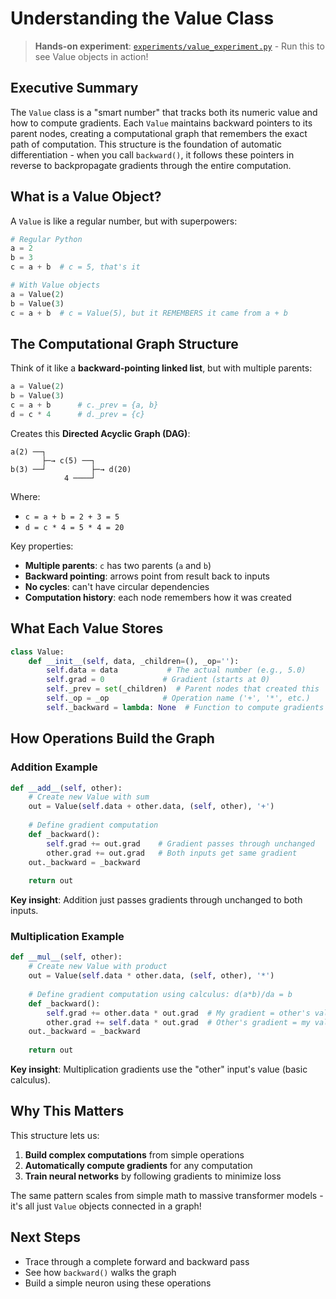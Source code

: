 # Understanding the Value Class

> **Hands-on experiment**: [`experiments/value_experiment.py`](../../experiments/value_experiment.py) - Run this to see Value objects in action!

## Executive Summary

The `Value` class is a "smart number" that tracks both its numeric value and how to compute gradients. Each `Value` maintains backward pointers to its parent nodes, creating a computational graph that remembers the exact path of computation. This structure is the foundation of automatic differentiation - when you call `backward()`, it follows these pointers in reverse to backpropagate gradients through the entire computation.

## What is a Value Object?

A `Value` is like a regular number, but with superpowers:

```python
# Regular Python
a = 2
b = 3
c = a + b  # c = 5, that's it

# With Value objects
a = Value(2)
b = Value(3) 
c = a + b  # c = Value(5), but it REMEMBERS it came from a + b
```

## The Computational Graph Structure

Think of it like a **backward-pointing linked list**, but with multiple parents:

```python
a = Value(2)
b = Value(3) 
c = a + b      # c._prev = {a, b}
d = c * 4      # d._prev = {c}
```

Creates this **Directed Acyclic Graph (DAG)**:
```
a(2) ──┐
       ├─→ c(5) ──┐
b(3) ──┘          ├─→ d(20)
            4 ────┘
```

Where:
- `c = a + b = 2 + 3 = 5`
- `d = c * 4 = 5 * 4 = 20`

Key properties:
- **Multiple parents**: `c` has two parents (`a` and `b`)
- **Backward pointing**: arrows point from result back to inputs  
- **No cycles**: can't have circular dependencies
- **Computation history**: each node remembers how it was created

## What Each Value Stores

```python
class Value:
    def __init__(self, data, _children=(), _op=''):
        self.data = data           # The actual number (e.g., 5.0)
        self.grad = 0             # Gradient (starts at 0)
        self._prev = set(_children)  # Parent nodes that created this
        self._op = _op            # Operation name ('+', '*', etc.)
        self._backward = lambda: None  # Function to compute gradients
```

## How Operations Build the Graph

### Addition Example
```python
def __add__(self, other):
    # Create new Value with sum
    out = Value(self.data + other.data, (self, other), '+')
    
    # Define gradient computation
    def _backward():
        self.grad += out.grad    # Gradient passes through unchanged
        other.grad += out.grad   # Both inputs get same gradient
    out._backward = _backward
    
    return out
```

**Key insight**: Addition just passes gradients through unchanged to both inputs.

### Multiplication Example  
```python
def __mul__(self, other):
    # Create new Value with product
    out = Value(self.data * other.data, (self, other), '*')
    
    # Define gradient computation using calculus: d(a*b)/da = b
    def _backward():
        self.grad += other.data * out.grad  # My gradient = other's value
        other.grad += self.data * out.grad  # Other's gradient = my value
    out._backward = _backward
    
    return out
```

**Key insight**: Multiplication gradients use the "other" input's value (basic calculus).

## Why This Matters

This structure lets us:
1. **Build complex computations** from simple operations
2. **Automatically compute gradients** for any computation
3. **Train neural networks** by following gradients to minimize loss

The same pattern scales from simple math to massive transformer models - it's all just `Value` objects connected in a graph!

## Next Steps

- Trace through a complete forward and backward pass
- See how `backward()` walks the graph
- Build a simple neuron using these operations
